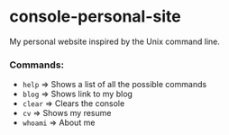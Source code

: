console-personal-site
=====================

My personal website inspired by the Unix command line.

### Commands:
* `help` => Shows a list of all the possible commands
* `blog` => Shows link to my blog
* `clear` => Clears the console
* `cv` => Shows my resume
* `whoami` => About me
